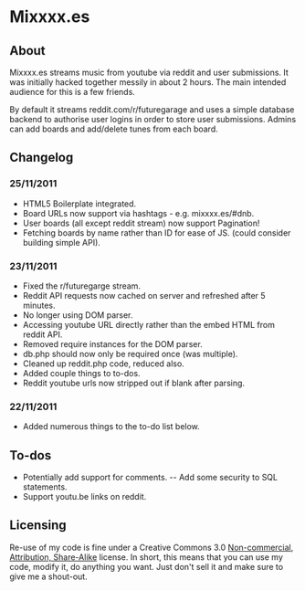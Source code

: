 Mixxxx.es
==========

About
-----
Mixxxx.es streams music from youtube via reddit and user submissions. It was initially hacked together messily in about 2 hours. The main intended audience for this is a few friends.

By default it streams reddit.com/r/futuregarage and uses a simple database backend to authorise user logins in order to store user submissions. Admins can add boards and add/delete tunes from each board.

Changelog
------

### 25/11/2011
  - HTML5 Boilerplate integrated.
  - Board URLs now support via hashtags - e.g. mixxxx.es/#dnb.
  - User boards (all except reddit stream) now support Pagination!
  - Fetching boards by name rather than ID for ease of JS. (could consider building simple API).

### 23/11/2011
  - Fixed the r/futuregarge stream.
  - Reddit API requests now cached on server and refreshed after 5 minutes.
  - No longer using DOM parser.
  - Accessing youtube URL directly rather than the embed HTML from reddit API.
  - Removed require instances for the DOM parser.
  - db.php should now only be required once (was multiple).
  - Cleaned up reddit.php code, reduced also.
  - Added couple things to to-dos.
  - Reddit youtube urls now stripped out if blank after parsing.

### 22/11/2011
  - Added numerous things to the to-do list below.

To-dos
------

- Potentially add support for comments.
-- Add some security to SQL statements.
- Support youtu.be links on reddit.

Licensing
---------

Re-use of my code is fine under a Creative Commons 3.0 [Non-commercial, Attribution, Share-Alike](http://creativecommons.org/licenses/by-nc-sa/3.0/) license. In short, this means that you can use my code, modify it, do anything you want. Just don't sell it and make sure to give me a shout-out.



